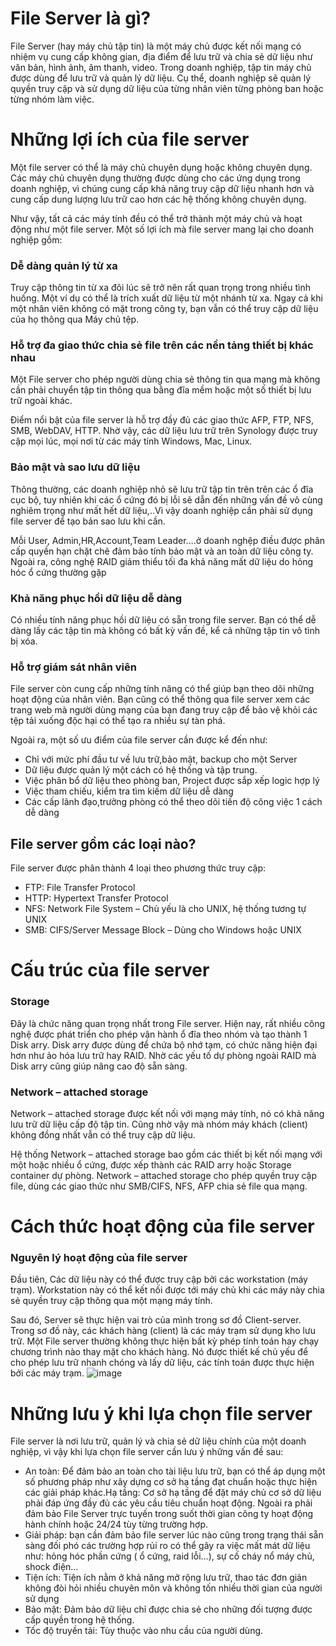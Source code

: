 
# File Server là gì?
File Server (hay máy chủ tập tin) là một máy chủ được kết nối mạng có nhiệm vụ cung cấp không gian, địa điểm để lưu trữ và chia sẻ dữ liệu như văn bản, hình ảnh, âm thanh, video. Trong doanh nghiệp, tập tin máy chủ được dùng để lưu trữ và quản lý dữ liệu. Cụ thể, doanh nghiệp sẽ quản lý quyền truy cập và sử dụng dữ liệu của từng nhân viên từng phòng ban hoặc từng nhóm làm việc.
# Những lợi ích của file server
Một file server có thể là máy chủ chuyên dụng hoặc không chuyên dụng. Các máy chủ chuyên dụng thường được dùng cho các ứng dụng trong doanh nghiệp, vì chúng cung cấp khả năng truy cập dữ liệu nhanh hơn và cung cấp dung lượng lưu trữ cao hơn các hệ thống không chuyên dụng.

Như vậy, tất cả các máy tính đều có thể trở thành một máy chủ và hoạt động như một file server. Một số lợi ích mà file server mang lại cho doanh nghiệp gồm:

### Dễ dàng quản lý từ xa
Truy cập thông tin từ xa đôi lúc sẽ trở nên rất quan trọng trong nhiều tình huống. Một ví dụ có thể là trích xuất dữ liệu từ một nhánh từ xa. Ngay cả khi một nhân viên không có mặt trong công ty, bạn vẫn có thể truy cập dữ liệu của họ thông qua Máy chủ tệp.

### Hỗ trợ đa giao thức chia sẻ file trên các nền tảng thiết bị khác nhau
Một File server cho phép người dùng chia sẻ thông tin qua mạng mà không cần phải chuyển tập tin thông qua bằng đĩa mềm hoặc một số thiết bị lưu trữ ngoài khác.

Điểm nổi bật của file server là hỗ trợ đầy đủ các giao thức AFP, FTP, NFS, SMB, WebDAV, HTTP. Nhờ vậy, các dữ liệu lưu trữ trên Synology được truy cập mọi lúc, mọi nơi từ các máy tính Windows, Mac, Linux.

### Bảo mật và sao lưu dữ liệu
Thông thường, các doanh nghiệp nhỏ sẽ lưu trữ tập tin trên trên các ổ đĩa cục bộ, tuy nhiên khi các ổ cứng đó bị lỗi sẽ dẫn đến những vấn đề vô cùng nghiêm trọng như mất hết dữ liệu,..Vì vậy doanh nghiệp cần phải sử dụng file server để tạo bản sao lưu khi cần.

Mỗi User, Admin,HR,Account,Team Leader….ở doanh nghệp điều được phân cấp quyền hạn chặt chẽ đảm bảo tính bảo mật và an toàn dữ liệu công ty. Ngoài ra, công nghệ RAID giảm thiểu tối đa khả năng mất dữ liệu do hỏng hóc ổ cứng thường gặp

### Khả năng phục hồi dữ liệu dễ dàng
Có nhiều tính năng phục hồi dữ liệu có sẵn trong file server. Bạn có thể dễ dàng lấy các tập tin mà không có bất kỳ vấn đề, kể cả những tập tin vô tình bị xóa.

### Hỗ trợ giám sát nhân viên
File server còn cung cấp những tính năng có thể giúp bạn theo dõi những hoạt động của nhân viên. Bạn cũng có thể thông qua file server xem các trang web mà người dùng mạng của bạn đang truy cập để bảo vệ khỏi các tệp tải xuống độc hại có thể tạo ra nhiều sự tàn phá.

Ngoài ra, một số ưu điểm của file server cần được kể đến như:

- Chỉ với mức phí đầu tư về lưu trữ,bảo mật, backup cho một Server
- Dữ liệu được quản lý một cách có hệ thống và tập trung.
- Việc phân bổ dữ liệu theo phòng ban, Project được sắp xếp logic hợp lý
- Việc tham chiếu, kiểm tra tìm kiếm dữ liệu dễ dàng
- Các cấp lãnh đạo,trưởng phòng có thể theo dõi tiến độ công việc 1 cách dễ dàng
## File server gồm các loại nào?
File server được phân thành 4 loại theo phương thức truy cập:

- FTP: File Transfer Protocol
- HTTP: Hypertext Transfer Protocol
- NFS: Network File System – Chủ yếu là cho UNIX, hệ thống tương tự UNIX
- SMB: CIFS/Server Message Block – Dùng cho Windows hoặc UNIX

# Cấu trúc của file server
### Storage
Đây là chức năng quan trọng nhất trong File server. Hiện nay, rất nhiều công nghệ được phát triển cho phép vận hành ổ đĩa theo nhóm và tạo thành 1 Disk arry. Disk arry được dùng để chứa bộ nhớ tạm, có chức năng hiện đại hơn như ảo hóa lưu trữ hay RAID. Nhờ các yếu tố dự phòng ngoài RAID mà Disk arry cũng giúp nâng cao độ sẵn sàng.

### Network – attached storage
Network – attached storage được kết nối với mạng máy tính, nó có khả năng lưu trữ dữ liệu cấp độ tập tin. Cũng nhờ vậy mà nhóm máy khách (client) không đồng nhất vẫn có thể truy cập dữ liệu.

Hệ thống Network – attached storage bao gồm các thiết bị kết nối mạng với một hoặc nhiều ổ cứng, được xếp thành các RAID arry hoặc Storage container dự phòng. Network – attached storage cho phép quyền truy cập file, dùng các giao thức như SMB/CIFS, NFS, AFP chia sẻ file qua mạng.


# Cách thức hoạt động của file server
### Nguyên lý hoạt động của file server
Đầu tiên, Các dữ liệu này có thể được truy cập bởi các workstation (máy trạm). Workstation này có thể kết nối được tới máy chủ khi các máy này chia sẻ quyền truy cập thông qua một mạng máy tính.

Sau đó, Server sẽ thực hiện vai trò của mình trong sơ đồ Client-server. Trong sơ đồ này, các khách hàng (client) là các máy trạm sử dụng kho lưu trữ.
Một File server thường không thực hiện bất kỳ phép tính toán hay chạy chương trình nào thay mặt cho khách hàng. Nó được thiết kế chủ yếu để cho phép lưu trữ nhanh chóng và lấy dữ liệu, các tính toán được thực hiện bởi các máy trạm.
![image](https://user-images.githubusercontent.com/101684058/162874523-0f6b2727-00f4-46d0-8294-3b7548f7a0fb.png)

# Những lưu ý khi lựa chọn file server
File server là nơi lưu trữ, quản lý và chia sẻ dữ liệu chính của một doanh nghiệp, vì vậy khi lựa chọn file server cần lưu ý những vấn đề sau:

- An toàn: Để đảm bảo an toàn cho tài liệu lưu trữ, bạn có thể áp dụng một số phương pháp như xây dựng cơ sở hạ tầng đạt chuẩn hoặc thực hiện các giải pháp khác.Hạ tầng: Cơ sở hạ tầng để đặt máy chủ cơ sở dữ liệu phải đáp ứng đầy đủ các yêu cầu tiêu chuẩn hoạt động. Ngoài ra phải đảm bảo File Server trực tuyến trong suốt thời gian công ty hoạt động hành chính hoặc 24/24 tùy từng trường hợp.
- Giải pháp: bạn cần đảm bảo file server lúc nào cũng trong trạng thái sẵn sàng đối phó các trường hợp rủi ro có thể gây ra việc mất mát dữ liệu như: hỏng hóc phần cứng ( ổ cứng, raid lỗi…), sự cố cháy nổ máy chủ, shock điện…
- Tiện ích: Tiện ích nằm ở khả năng mở rộng lưu trữ, thao tác đơn giản không đòi hỏi nhiều chuyên môn và không tốn nhiều thời gian của người sử dụng
- Bảo mật: Đảm bảo dữ liệu chỉ được chia sẻ cho những đối tượng được cấp quyền trong hệ thống.
- Tốc độ truyền tải: Tùy thuộc vào nhu cầu của người dùng.

